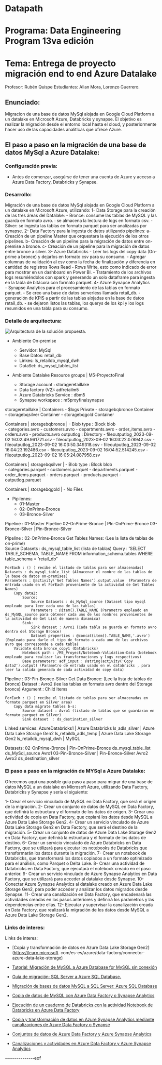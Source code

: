 
#  Datapath 
#  Programa: Data Engineering Program 13va edición
# Tema: Entrega de proyecto migración end to end Azure Datalake

Profesor: Rubén Quispe
Estudiantes: Allan Mora, Lorenzo Guerrero.


## Enunciado: 

Migracion de una base de datos MySql alojada en Google Cloud Platform a un datalake en Microsoft Azure, Databricks y synapse. 
El objetivo es realizar la migración desde el entorno local hasta el cloud, y posteriormente hacer uso de las capacidades analitIcas que ofrece Azure.


## El paso a paso en la migración de una base de datos MySql a Azure Datalake:

### Configuración previa:
- Antes de comenzar, asegúrse de tener una cuenta de Azure y acceso a Azure Data Factory, Databricks y Synapse. 

### Desarrollo:

Migración de una base de datos MySql alojada en Google Cloud Platform a un datalake en Microsoft Azure, utilizando: 
1- Data Storage para la creación de las tres áreas del Datalake:
    - Bronce: consume las tablas de MySQL y las guarda en formato avro.
             : se almacena la lectura de logs en formato csv.
    - Silver: se ingesta las tablas en formato parquet para ser analizadas por synapse.
2- Data Factory para la ingesta de datos utilizando pipelines:
    a- Creación de un pipeline Master que orquestara la ejecución de los otros pipelines.
    b- Creación de un pipeline para la migración de datos entre on-premise a bronce.
    c- Creación de un pipeline para la migración de datos entre bronce a silver.
3- Azure Databricks 
    - Leer los logs del copy data (On-prime a bronce) y dejarlos en formato csv para su consumo.
    - Agregar columnas de validación al csv como la fecha de finalización y diferencia en cantidad de registros Rows Read - Rows Write, esto como indicado de error para mostrar en un dashboard en Power BI.
    - Tratamiento de los archivos logs resumiéndolos con spark y generando un solo dataframe para ingesta en la tabla de bitácora con formato parquet.
4- Azure Synapce Analytics  
    - Synapse Analytics para el procesamiento de las tablas en formato parquet.
    - Se creo una base de datos serverless llamada retail_db.
    - generación de KPIS a partir de las tablas alojadas en la base de datos retail_db.
    - se dejaron listos las tablas, los querys de los kpi y los logs resumidos en una tabla para su consumo.


 
### Detalle de arquitectura:

![Arquitectura de la solución propuesta.](https://github.com/Allan36922/Modulo5_DataEng/blob/main/imgs/ModeloArqutAzureDatalake.png)



* Ambiente On-premise 
	- Servidor: MySql
	- Base Datos: retail_db
	- Linkes: ls_retaildb_mysql_dwh
	- DataSet: ds_mysql_tables_list

* Ambiente Datalake 
Resource groups | M5-ProyectoFinal 
	- Storage account : storageretaillake
	- Data factory (V2): adfretailm5
	- Azure Databricks Service : dbm5
	- Synapse workspace : m5proyfinalsynapse
	

storageretaillake | Containers
	- $logs Private 
	- storagebqbronce Container 	
	- storagebqsilver Container 
	- storagebqgold Container 

Containers | storagebqbronce | 
	- Blob type : Block blob	
	- categories.avro
	- customers.avro
	- departments.avro
	- order_items.avro
	- orders.avro
	- products.avro
outputlog : Directory
	- fileoutputlog_2023-09-02 16:02:49.961721.csv
	- fileoutputlog_2023-09-02 16:03:22.078942.csv
	- fileoutputlog_2023-09-02 16:03:50.349318.csv
	- fileoutputlog_2023-09-02 16:04:23.192486.csv
	- fileoutputlog_2023-09-02 16:04:52.514245.csv
	- fileoutputlog_2023-09-02 16:05:24.087958.csv

Containers | storagebqsilver | 
	- Blob type : Block blob	
	- categories.parquet
	- customers.parquet
	- departments.parquet
	- order_items.parquet
	- orders.parquet
	- products.parquet
	- outputlog.parquet

Containers | storagebqgold | 
	- No Files



* Pipilenes: 
	- 01-Master
	- 02-OnPrime-Bronce
	- 03-Bronce-Silver
	
Pipeline : 01-Master Pipeline
	02-OnPrime-Bronce | Pln-OnPrime-Bronce
	03-Bronce-Silver | Pin-Bronce-Silver

Pipeline : 02-OnPrime-Bronce
	Get Tables Names: (Lee la lista de tablas de on-prime)	
		Source Datasets : ds_mysql_table_list (lista de tablas)
		Query : 'SELECT TABLE_SCHEMA, TABLE_NAME FROM information_schema.tables WHERE table_schema = 'retail_db''
	
    ForEach : () ( recibe el listado de tablas para ser almacenadas)
    Datasets : ds_mysql_table_list (Almacenar el nombre de las tablas de la base de datos on-premises)
    Parameters : @activity('Get Tables Names').output.value  (Parametro de entrada usado en el ForEach proveniente de la actividad de Get Tables Names)
        Copy data2: 
            Source:
                Source Datasets : ds_MySql_source (Dataset tipo mysql empleado para leer cada una de las tablas)
                Parameters : @item().TABLE_NAME (Parametro empleado en ds_MySQL_source para obtener cada uno de los nombres provenientes de la actividad de Get List de manera dinamica)
            Sink:
                Sink dataset : Avro1 (Cada tabla se guarda en formato avro dentro del Storage Bronce)
                Dataset properties : @concat(item().TABLE_NAME,'.avro')  (Empleado para darle el tipo de formato a cada uno de los archivos avro que corresponde a cada tabla)
        Validate data bronce_copy1 (Databricks)    
            Notebook path : /M5_Proyect/Notebook-Validation-Data (Notebook empleado para realizar las transformaciones y logs respectivos)
            Base parameters: adf_input : @string(activity('Copy data2').output) (Parametro de entrada usado en el databricks , para leer la salida generada de cada actividad de copy data)


Pipeline : 03-Pin-Bronce-Silver
	Get Data Bronce: (Lee la lista de tablas de Bronce)	
		Dataset : Avro2 (lee las tablas en formato avro dentro del Storage bronce)
		Argument : Child Items
		
    ForEach : () ( recibe el listado de tablas para ser almacenadas en formato parquet en Silver area)	
		Copy data migrate tables b-s:
			Source dataset : Avro1 (listado de tablas que se guardaran en formato parquet en Silver)
			Sink dataset  : ds_destination_silver

Linked services:
AzureDatabricks1 | Azure Databricks
ls_adls_silver | Azure Data Lake Storage Gen2
ls_retaildb_adls_temp | Azure Data Lake Storage Gen2
ls_retaildb_mysql_dwh | MySQL 

Datasets:
02-OnPrime-Bronce | Pln-OnPrime-Bronce
	ds_mysql_table_list
	ds_MySql_source
	Avro1
03-Pin-Bronce-Silver | Pin-Bronce-Silver
	Avro2
	Avro3
	ds_destination_silver





### El paso a paso en la migración de MYSql a Azure Datalake:

Ofrecemos aqui una posible guia paso a paso para migrar de una base de datos MySQL a un datalake en Microsoft Azure, utilizando Data Factory, Databricks y Synapse y sería el siguiente:

1- Crear el servicio vinculado de MySQL en Data Factory, que será el origen de la migración. 
2- Crear un conjunto de datos de MySQL en Data Factory, que definirá la estructura y el formato de los datos de origen. 
3- Crear una actividad de copia en Data Factory, que copiará los datos desde MySQL a Azure Data Lake Storage Gen2. 
4- Crear un servicio vinculado de Azure Data Lake Storage Gen2 en Data Factory, que será el destino de la migración. 
5- Crear un conjunto de datos de Azure Data Lake Storage Gen2 en Data Factory, que definirá la estructura y el formato de los datos de destino.
6- Crear un servicio vinculado de Azure Databricks en Data Factory, que se utilizará para ejecutar los notebooks de Databricks que transformarán los datos durante la migración. 
7- Crear un notebook de Databricks, que transformará los datos copiados a un formato optimizado para el análisis, como Parquet o Delta Lake. 
8- Crear una actividad de Databricks en Data Factory, que ejecutará el notebook creado en el paso anterior. 
9- Crear un servicio vinculado de Azure Synapse Analytics en Data Factory, que se utilizará para acceder al datalake desde Synapse. 
10- Conectar Azure Synapse Analytics al datalake creado en Azure Data Lake Storage Gen2, para poder acceder y analizar los datos migrados desde Synapse.
11- Crear una canalización en Data Factory, que encadenará las actividades creadas en los pasos anteriores y definirá los parámetros y las dependencias entre ellas.
12- Ejecutar y supervisar la canalización creada en Data Factory, que realizará la migración de los datos desde MySQL a Azure Data Lake Storage Gen2.

### Links de interes:
Links de interes:

* [Copia y transformación de datos en Azure Data Lake Storage Gen2](https://learn.microsoft.
com/es-es/azure/data-factory/connector-azure-data-lake-storage)

* [Tutorial: Migración de MySQL a Azure Database for MySQL sin conexión](https://learn.microsoft.com/es-es/azure/dms/tutorial-mysql-azure-mysql-offline-portal)

* [Guía de migración: SQL Server a Azure SQL Database.](https://learn.microsoft.com/es-es/azure/azure-sql/migration-guides/database/sql-server-to-sql-database-guide?view=azuresql)

* [Migración de bases de datos MySQL a SQL Server: Azure SQL Database](https://learn.microsoft.com/es-es/sql/ssma/mysql/migrating-mysql-databases-to-sql-server-azure-sql-db-mysqltosql?view=sql-server-ver16)

* [Copia de datos de MySQL con Azure Data Factory o Synapse Analytics](https://learn.microsoft.com/es-es/azure/data-factory/connector-mysql)


* [Ejecución de un cuaderno de Databricks con la actividad Notebook de Databricks en Azure Data Factory](https://learn.microsoft.com/es-es/azure/data-factory/transform-data-using-databricks-notebook)

* [Copia y transformación de datos en Azure Synapse Analytics mediante canalizaciones de Azure Data Factory o Synapse](https://learn.microsoft.com/es-es/azure/data-factory/connector-azure-sql-data-warehouse)

* [Conjuntos de datos de Azure Data Factory y Azure Synapse Analytics](https://learn.microsoft.com/es-es/azure/data-factory/concepts-datasets-linked-services)

* [Canalizaciones y actividades en Azure Data Factory y Azure Synapse Analytics](https://learn.microsoft.com/es-es/azure/data-factory/concepts-pipelines-activities)



---------------eof